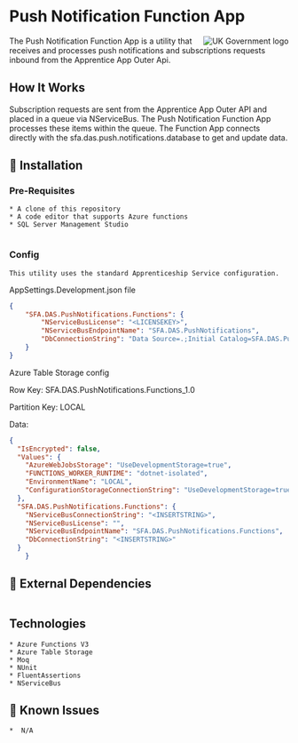 
# Push Notification Function App

<img src="https://avatars.githubusercontent.com/u/9841374?s=200&v=4" align="right" alt="UK Government logo">




The Push Notification Function App is a utility that receives and processes push notifications and subscriptions requests inbound from the Apprentice App Outer Api.


## How It Works
Subscription requests are sent from the Apprentice App Outer API and placed in a queue via NServiceBus. The Push Notification Function App processes these items within the queue. The Function App connects directly with the sfa.das.push.notifications.database to get and update data. 

## 🚀 Installation

### Pre-Requisites

```
* A clone of this repository
* A code editor that supports Azure functions
* SQL Server Management Studio


```
### Config

```
This utility uses the standard Apprenticeship Service configuration.

```
AppSettings.Development.json file
```json
{
    "SFA.DAS.PushNotifications.Functions": {
        "NServiceBusLicense": "<LICENSEKEY>",
        "NServiceBusEndpointName": "SFA.DAS.PushNotifications",
        "DbConnectionString": "Data Source=.;Initial Catalog=SFA.DAS.PushNotifications.Database;Integrated Security=True"
    }
} 
```

Azure Table Storage config

Row Key: SFA.DAS.PushNotifications.Functions_1.0

Partition Key: LOCAL

Data:

```json
{
  "IsEncrypted": false,
  "Values": {
    "AzureWebJobsStorage": "UseDevelopmentStorage=true",
    "FUNCTIONS_WORKER_RUNTIME": "dotnet-isolated",
    "EnvironmentName": "LOCAL",
    "ConfigurationStorageConnectionString": "UseDevelopmentStorage=true"
  },
  "SFA.DAS.PushNotifications.Functions": {
    "NServiceBusConnectionString": "<INSERTSTRING>",
    "NServiceBusLicense": "",
    "NServiceBusEndpointName": "SFA.DAS.PushNotifications.Functions",
    "DbConnectionString": "<INSERTSTRING>"
  }
    }
```

## 🔗 External Dependencies


```

```

## Technologies
```
* Azure Functions V3
* Azure Table Storage
* Moq
* NUnit
* FluentAssertions
* NServiceBus
```

## 🐛 Known Issues

```
*  N/A
```
